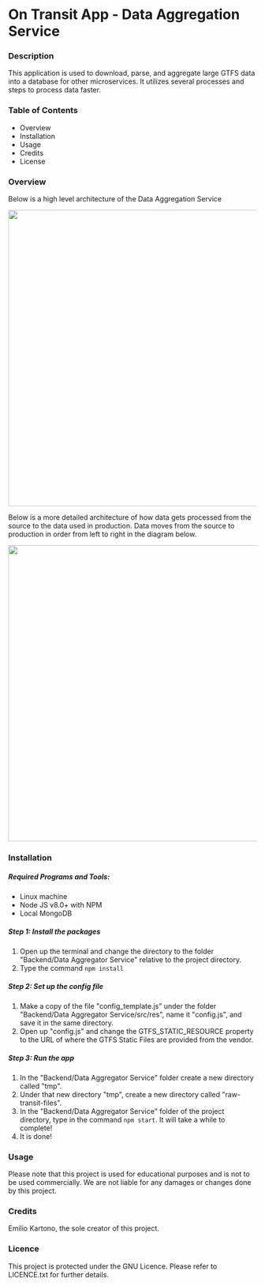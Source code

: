 # On Transit App - Data Aggregation Service

### Description
This application is used to download, parse, and aggregate large GTFS data into a database for other microservices. It utilizes several processes and steps to process data faster.

### Table of Contents
- Overview
- Installation
- Usage
- Credits
- License

### Overview
Below is a high level architecture of the Data Aggregation Service
<div width="100%">
    <p align="center">
<img src="https://raw.githubusercontent.com/EKarton/On-Transit-App/master/Backend/Data%Aggregator%20Service/docs/High%20Level%20Architecture.png" width="600px"/>
    </p>
</div>

Below is a more detailed architecture of how data gets processed from the source to the data used in production.
Data moves from the source to production in order from left to right in the diagram below.
<div width="100%">
    <p align="center">
<img src="https://raw.githubusercontent.com/EKarton/On-Transit-App/master/Backend/Data%Aggregator%20Service/docs/Detailed%20Architecture.png" width="600px"/>
    </p>
</div>

### Installation

##### Required Programs and Tools:
- Linux machine
- Node JS v8.0+ with NPM
- Local MongoDB

##### Step 1: Install the packages
1. Open up the terminal and change the directory to the folder "Backend/Data Aggregator Service" relative to the project directory.
2. Type the command `npm install`

##### Step 2: Set up the config file
1. Make a copy of the file "config_template.js" under the folder "Backend/Data Aggregator Service/src/res", name it "config.js", and save it in the same directory.
2. Open up "config.js" and change the GTFS_STATIC_RESOURCE property to the URL of where the GTFS Static Files are provided from the vendor.

##### Step 3: Run the app
1. In the "Backend/Data Aggregator Service" folder create a new directory called "tmp". 
2. Under that new directory "tmp", create a new directory called "raw-transit-files".
3. In the "Backend/Data Aggregator Service" folder of the project directory, type in the command `npm start`. It will take a while to complete!
4. It is done!

### Usage
Please note that this project is used for educational purposes and is not to be used commercially. We are not liable for any damages or changes done by this project.

### Credits
Emilio Kartono, the sole creator of this project.

### Licence
This project is protected under the GNU Licence. Please refer to LICENCE.txt for further details.